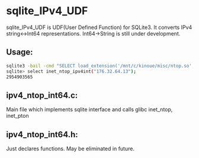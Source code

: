 # sqlite_IPv4_UDF

sqlite_IPv4_UDF is UDF(User Defined Function) for SQLite3. It converts IPv4 string<->Int64 representations. Int64->String is still under development.

## Usage:

```bash
sqlite3 -bail -cmd "SELECT load_extension('/mnt/c/kinoue/misc/ntop.so', 'sqlite3_extension_init');"
sqlite> select inet_ntop_ipv4int("176.32.64.13");
2954903565
```

## ipv4_ntop_int64.c:
Main file which implements sqlite interface and calls glibc inet_ntop, inet_pton


## ipv4_ntop_int64.h:
Just declares functions. May be eliminated in future.

